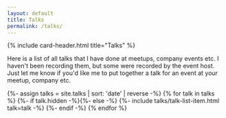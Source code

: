 ```yaml
---
layout: default
title: Talks
permalink: /talks/
---
```


<article class="card">
  {% include card-header.html title="Talks" %}
  <p>Here is a list of all talks that I have done at meetups, company events etc. I haven't been recording them, but some were recorded by the event host. Just let me know if you'd like me to put together a talk for an event at your meetup, company etc.</p>
</article>

{%- assign talks = site.talks | sort: 'date' | reverse -%}
{% for talk in talks %}
  {%- if talk.hidden -%}{%- else -%}
  {%- include talks/talk-list-item.html talk=talk -%}
  {%- endif -%}
{% endfor %}